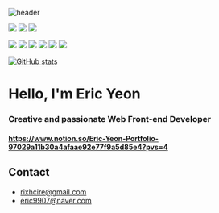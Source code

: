 ![header](https://capsule-render.vercel.app/api?type=waving&color=auto&height=300&section=header&text=Eric%20Yeon&fontSize=90)

![](https://img.shields.io/badge/Javascript-F7DF1E?style=for-the-badge&logo=JavaScript&logoColor=black)  ![](https://img.shields.io/badge/Typescript-3178C6?style=for-the-badge&logo=TypeScript&logoColor=black) ![](https://img.shields.io/badge/Python-3776AB?style=for-the-badge&logo=Python&logoColor=white)

![](https://img.shields.io/badge/React-61DAFB?style=for-the-badge&logo=React&logoColor=white) ![](https://img.shields.io/badge/ReactQuery-FF4154?style=for-the-badge&logo=ReactQuery&logoColor=white) ![](https://img.shields.io/badge/StyledComponents-DB7093?style=for-the-badge&logo=StyledComponents&logoColor=white) ![](https://img.shields.io/badge/FramerMotion-0055FF?style=for-the-badge&logo=Framer&logoColor=white) ![](https://img.shields.io/badge/ReactHookForm-EC5990?style=for-the-badge&logo=ReactHookForm&logoColor=white) ![](https://img.shields.io/badge/ReactRouter-CA4245?style=for-the-badge&logo=ReactRouter&logoColor=white)

[![GitHub stats](https://github-readme-stats.vercel.app/api?username=richcire)](https://github.com/richcire/github-readme-stats)

# Hello, I'm Eric Yeon
### Creative and passionate Web Front-end Developer
#### https://www.notion.so/Eric-Yeon-Portfolio-97029a11b30a4afaae92e77f9a5d85e4?pvs=4






## Contact
* rixhcire@gmail.com
* eric9907@naver.com







